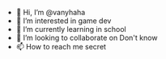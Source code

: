 - 👋 Hi, I’m @vanyhaha
- 👀 I’m interested in game dev
- 🌱 I’m currently learning in 
school
- 💞️ I’m looking to collaborate on Don't know
- 📫 How to reach me 
secret

<!---
vanyhaha/vanyhaha is a ✨ special ✨ repository because its `README.md` (this file) appears on your GitHub profile.
You can click the Preview link to take a look at your changes.
--->
